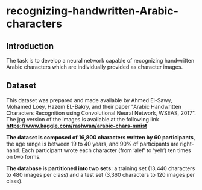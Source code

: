 # recognizing-handwritten-Arabic-characters
## Introduction
The task is to develop a neural network capable of recognizing handwritten Arabic characters which are individually provided as character images.

## Dataset

This dataset was prepared and made available by Ahmed El-Sawy, Mohamed Loey, Hazem EL-Bakry, and
their paper "Arabic Handwritten Characters Recognition using Convolutional Neural Network, WSEAS,
2017". The jpg version of the images is available at the following link
**https://www.kaggle.com/rashwan/arabic-chars-mnist**


**The dataset is composed of 16,800 characters written by 60 participants**, the age range is between 19 to 40
years, and 90% of participants are right-hand. Each participant wrote each character (from ’alef’ to ’yeh’)
ten times on two forms.

**The database is partitioned into two sets:** a training set (13,440 characters to 480
images per class) and a test set (3,360 characters to 120 images per class).

